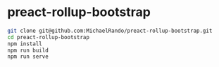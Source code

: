 # preact-rollup-bootstrap
```bash
git clone git@github.com:MichaelRando/preact-rollup-bootstrap.git
cd preact-rollup-bootstrap
npm install
npm run build
npm run serve
```
